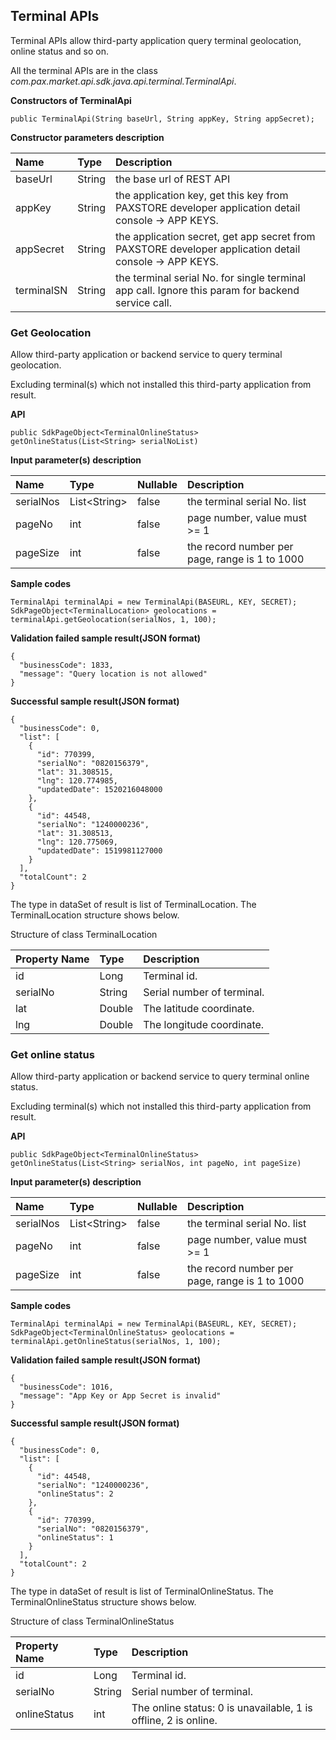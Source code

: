 ## Terminal APIs

Terminal APIs allow third-party application query terminal geolocation, online status and so on.

All the terminal APIs are in the class *com.pax.market.api.sdk.java.api.terminal.TerminalApi*.   

**Constructors of TerminalApi**

```
public TerminalApi(String baseUrl, String appKey, String appSecret);
```

**Constructor parameters description**

|Name|Type|Description|
|:--|:--|:--|
|baseUrl|String|the base url of REST API|
|appKey|String|the application key, get this key from PAXSTORE developer application detail console -> APP KEYS.|
|appSecret|String|the application secret, get app secret from PAXSTORE developer application detail console -> APP KEYS.|
|terminalSN|String|the terminal serial No. for single terminal app call. Ignore this param for backend service call.|


### Get Geolocation

Allow third-party application or backend service to query terminal geolocation.

Excluding terminal(s) which not installed this third-party application from result.

**API**

```
public SdkPageObject<TerminalOnlineStatus> getOnlineStatus(List<String> serialNoList)
```

**Input parameter(s) description**

| Name| Type | Nullable|Description |
|:--- | :---|:---|:---|
|serialNos|List&lt;String&gt;|false|the terminal serial No. list|
|pageNo|int|false|page number, value must >= 1|
|pageSize|int|false|the record number per page, range is 1 to 1000|

**Sample codes**

```
TerminalApi terminalApi = new TerminalApi(BASEURL, KEY, SECRET);
SdkPageObject<TerminalLocation> geolocations = terminalApi.getGeolocation(serialNos, 1, 100);
```

**Validation failed sample result(JSON format)**

```
{
  "businessCode": 1833,
  "message": "Query location is not allowed"
}
```

**Successful sample result(JSON format)**

```
{
  "businessCode": 0,
  "list": [
    {
      "id": 770399,
      "serialNo": "0820156379",
      "lat": 31.308515,
      "lng": 120.774985,
      "updatedDate": 1520216048000
    },
    {
      "id": 44548,
      "serialNo": "1240000236",
      "lat": 31.308513,
      "lng": 120.775069,
      "updatedDate": 1519981127000
    }
  ],
  "totalCount": 2
}
```

The type in dataSet of result is list of TerminalLocation. The TerminalLocation structure shows below.

Structure of class TerminalLocation

|Property Name|Type|Description|
|:--|:--|:--|
|id|Long|Terminal id.|
|serialNo|String|Serial number of terminal.|
|lat|Double|The latitude coordinate.|
|lng|Double|The longitude coordinate.|


### Get online status

Allow third-party application or backend service to query terminal online status.

Excluding terminal(s) which not installed this third-party application from result.

**API**

```
public SdkPageObject<TerminalOnlineStatus> getOnlineStatus(List<String> serialNos, int pageNo, int pageSize)
```

**Input parameter(s) description**

| Name| Type | Nullable|Description |
|:--- | :---|:---|:---|
|serialNos|List&lt;String&gt;|false|the terminal serial No. list|
|pageNo|int|false|page number, value must >= 1|
|pageSize|int|false|the record number per page, range is 1 to 1000|


**Sample codes**

```
TerminalApi terminalApi = new TerminalApi(BASEURL, KEY, SECRET);
SdkPageObject<TerminalOnlineStatus> geolocations = terminalApi.getOnlineStatus(serialNos, 1, 100);
```

**Validation failed sample result(JSON format)**

```
{
  "businessCode": 1016,
  "message": "App Key or App Secret is invalid"
}
```

**Successful sample result(JSON format)**

```
{
  "businessCode": 0,
  "list": [
    {
      "id": 44548,
      "serialNo": "1240000236",
      "onlineStatus": 2
    },
    {
      "id": 770399,
      "serialNo": "0820156379",
      "onlineStatus": 1
    }
  ],
  "totalCount": 2
}
```

The type in dataSet of result is list of TerminalOnlineStatus. The TerminalOnlineStatus structure shows below.

Structure of class TerminalOnlineStatus

|Property Name|Type|Description|
|:--|:--|:--|
|id|Long|Terminal id.|
|serialNo|String|Serial number of terminal.|
|onlineStatus|int|The online status: 0 is unavailable, 1 is offline, 2 is online.|
